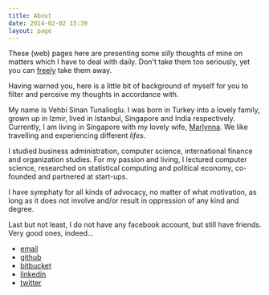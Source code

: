 ```yaml
---
title: About
date: 2014-02-02 15:39
layout: page
---
```


These (web) pages here are presenting some *silly* thoughts of mine on
matters which I have to deal with daily. Don't take them too
seriously, yet you can <a href="#license">freely</a> take them away.

Having warned you, here is a little bit of background of myself for
you to filter and perceive my thoughts in accordance with.

My name is Vehbi Sinan Tunalioglu. I was born in Turkey into a lovely
family, grown up in Izmir, lived in Istanbul, Singapore and India
respectively. Currently, I am living in Singapore with my lovely wife,
[Marlynna](http://www.marlynnat.com). We like travelling and
experiencing different *lifes*.

I studied business administration, computer science, international
finance and organization studies. For my passion and living, I
lectured computer science, researched on statistical computing and
political economy, co-founded and partnered at start-ups.

I have symphaty for all kinds of advocacy, no matter of what
motivation, as long as it does not involve and/or result in oppression
of any kind and degree.

Last but not least, I do not have any facebook account, but still have
friends. Very good ones, indeed...

<ul class="list-reset">
  <li class="inline-block mt1"><a href="mailto:vst@vsthost.com" class="button-gray button-small p1"><i class="fa fa-envelope"></i> email</a></li>
  <li class="inline-block mt1"><a href="https://github.com/vst" class="button-gray button-small p1"><i class="fa fa-github"></i> github</a></li>
  <li class="inline-block mt1"><a href="https://bitbucket.com/vehbisinan" class="button-gray button-small p1"><i class="fa fa-bitbucket"></i> bitbucket</a></li>
  <li class="inline-block mt1"><a href="http://sg.linkedin.com/in/vehbisinan/" class="button-gray button-small p1"><i class="fa fa-linkedin-square"></i> linkedin</a></li>
  <li class="inline-block mt1"><a href="https://twitter.com/vehbisinan/" class="button-gray button-small p1"><i class="fa fa-twitter"></i> twitter</a></li>
</ul>
